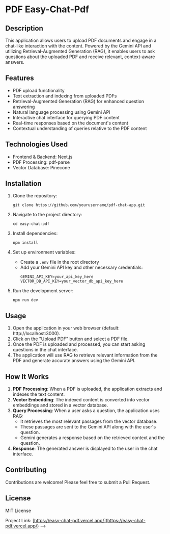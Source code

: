 # PDF Easy-Chat-Pdf

## Description

This application allows users to upload PDF documents and engage in a chat-like interaction with the content. Powered by the Gemini API and utilizing Retrieval-Augmented Generation (RAG), it enables users to ask questions about the uploaded PDF and receive relevant, context-aware answers.

## Features

- PDF upload functionality
- Text extraction and indexing from uploaded PDFs
- Retrieval-Augmented Generation (RAG) for enhanced question answering
- Natural language processing using Gemini API
- Interactive chat interface for querying PDF content
- Real-time responses based on the document's content
- Contextual understanding of queries relative to the PDF content

## Technologies Used

- Frontend & Backend: Next.js
- PDF Processing: pdf-parse
- Vector Database: Pinecone

## Installation

1. Clone the repository:
   ```
   git clone https://github.com/yourusername/pdf-chat-app.git
   ```

2. Navigate to the project directory:
   ```
   cd easy-chat-pdf
   ```

3. Install dependencies:
   ```
   npm install
   ```

4. Set up environment variables:
   - Create a `.env` file in the root directory
   - Add your Gemini API key and other necessary credentials:
     ```
     GEMINI_API_KEY=your_api_key_here
     VECTOR_DB_API_KEY=your_vector_db_api_key_here
     ```

5. Run the development server:
   ```
   npm run dev
   ```

## Usage

1. Open the application in your web browser (default: http://localhost:3000).
2. Click on the "Upload PDF" button and select a PDF file.
3. Once the PDF is uploaded and processed, you can start asking questions in the chat interface.
4. The application will use RAG to retrieve relevant information from the PDF and generate accurate answers using the Gemini API.

## How It Works

1. **PDF Processing**: When a PDF is uploaded, the application extracts and indexes the text content.
2. **Vector Embedding**: The indexed content is converted into vector embeddings and stored in a vector database.
3. **Query Processing**: When a user asks a question, the application uses RAG:
   - It retrieves the most relevant passages from the vector database.
   - These passages are sent to the Gemini API along with the user's question.
   - Gemini generates a response based on the retrieved context and the question.
4. **Response**: The generated answer is displayed to the user in the chat interface.

## Contributing

Contributions are welcome! Please feel free to submit a Pull Request.

## License

MIT License


Project Link: [https://easy-chat-pdf.vercel.app/](https://easy-chat-pdf.vercel.app/) -->

